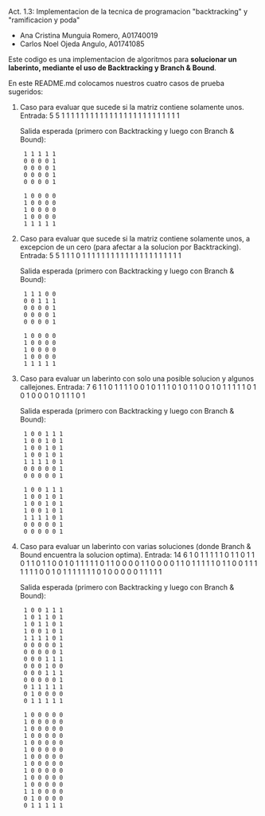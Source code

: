 Act. 1.3: Implementacion de la tecnica de programacion "backtracking" y "ramificacion y poda"
- Ana Cristina Munguia Romero, A01740019
- Carlos Noel Ojeda Angulo, A01741085


Este codigo es una implementacion de algoritmos para **solucionar un laberinto, mediante el uso de Backtracking y Branch & Bound**.

En este README.md colocamos nuestros cuatro casos de prueba sugeridos:

1. Caso para evaluar que sucede si la matriz contiene solamente unos. Entrada:
    5
    5
    1 1 1 1 1
    1 1 1 1 1
    1 1 1 1 1
    1 1 1 1 1
    1 1 1 1 1
    
    Salida esperada (primero con Backtracking y luego con Branch & Bound):
        
        1 1 1 1 1 
        0 0 0 0 1 
        0 0 0 0 1 
        0 0 0 0 1 
        0 0 0 0 1 

        1 0 0 0 0 
        1 0 0 0 0 
        1 0 0 0 0 
        1 0 0 0 0 
        1 1 1 1 1 
        

2. Caso para evaluar que sucede si la matriz contiene solamente unos, a excepcion de un cero (para afectar a la solucion por Backtracking). Entrada:
    5
    5
    1 1 1 0 1
    1 1 1 1 1
    1 1 1 1 1
    1 1 1 1 1
    1 1 1 1 1
    
    Salida esperada (primero con Backtracking y luego con Branch & Bound):
        
        1 1 1 0 0 
        0 0 1 1 1 
        0 0 0 0 1 
        0 0 0 0 1 
        0 0 0 0 1 

        1 0 0 0 0 
        1 0 0 0 0 
        1 0 0 0 0 
        1 0 0 0 0 
        1 1 1 1 1 
        

3. Caso para evaluar un laberinto con solo una posible solucion y algunos callejones. Entrada:
    7
    6
    1 1 0 1 1 1
    1 0 0 1 0 1
    1 1 0 1 0 1
    1 0 0 1 0 1
    1 1 1 1 0 1
    0 1 0 0 0 1
    0 1 1 1 0 1
    
    Salida esperada (primero con Backtracking y luego con Branch & Bound):
        
        1 0 0 1 1 1 
        1 0 0 1 0 1 
        1 0 0 1 0 1 
        1 0 0 1 0 1 
        1 1 1 1 0 1 
        0 0 0 0 0 1 
        0 0 0 0 0 1 

        1 0 0 1 1 1 
        1 0 0 1 0 1 
        1 0 0 1 0 1 
        1 0 0 1 0 1 
        1 1 1 1 0 1 
        0 0 0 0 0 1 
        0 0 0 0 0 1 


4. Caso para evaluar un laberinto con varias soluciones (donde Branch & Bound encuentra la solucion optima). Entrada:
    14
    6
    1 0 1 1 1 1
    1 0 1 1 0 1
    1 0 1 1 0 1
    1 0 0 1 0 1
    1 1 1 1 0 1
    1 0 0 0 0 1
    1 0 0 0 0 1
    1 0 1 1 1 1
    1 0 1 1 0 0
    1 1 1 1 1 1
    1 0 0 1 0 1
    1 1 1 1 1 1
    0 1 0 0 0 0
    0 1 1 1 1 1

    Salida esperada (primero con Backtracking y luego con Branch & Bound): 
        
        1 0 0 1 1 1 
        1 0 1 1 0 1 
        1 0 1 1 0 1 
        1 0 0 1 0 1 
        1 1 1 1 0 1 
        0 0 0 0 0 1 
        0 0 0 0 0 1 
        0 0 0 1 1 1 
        0 0 0 1 0 0 
        0 0 0 1 1 1 
        0 0 0 0 0 1 
        0 1 1 1 1 1 
        0 1 0 0 0 0 
        0 1 1 1 1 1 

        1 0 0 0 0 0 
        1 0 0 0 0 0 
        1 0 0 0 0 0 
        1 0 0 0 0 0 
        1 0 0 0 0 0 
        1 0 0 0 0 0 
        1 0 0 0 0 0 
        1 0 0 0 0 0 
        1 0 0 0 0 0 
        1 0 0 0 0 0 
        1 0 0 0 0 0 
        1 1 0 0 0 0 
        0 1 0 0 0 0 
        0 1 1 1 1 1 

